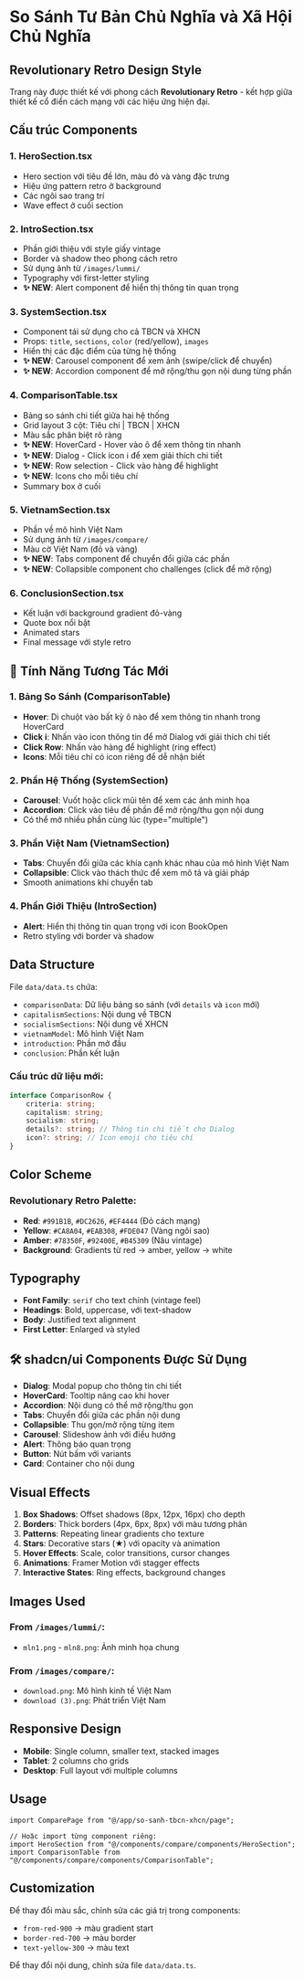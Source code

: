 # So Sánh Tư Bản Chủ Nghĩa và Xã Hội Chủ Nghĩa

## Revolutionary Retro Design Style

Trang này được thiết kế với phong cách **Revolutionary Retro** - kết hợp giữa thiết kế cổ điển cách mạng với các hiệu ứng hiện đại.

## Cấu trúc Components

### 1. **HeroSection.tsx**

-   Hero section với tiêu đề lớn, màu đỏ và vàng đặc trưng
-   Hiệu ứng pattern retro ở background
-   Các ngôi sao trang trí
-   Wave effect ở cuối section

### 2. **IntroSection.tsx**

-   Phần giới thiệu với style giấy vintage
-   Border và shadow theo phong cách retro
-   Sử dụng ảnh từ `/images/lummi/`
-   Typography với first-letter styling
-   **✨ NEW**: Alert component để hiển thị thông tin quan trọng

### 3. **SystemSection.tsx**

-   Component tái sử dụng cho cả TBCN và XHCN
-   Props: `title`, `sections`, `color` (red/yellow), `images`
-   Hiển thị các đặc điểm của từng hệ thống
-   **✨ NEW**: Carousel component để xem ảnh (swipe/click để chuyển)
-   **✨ NEW**: Accordion component để mở rộng/thu gọn nội dung từng phần

### 4. **ComparisonTable.tsx**

-   Bảng so sánh chi tiết giữa hai hệ thống
-   Grid layout 3 cột: Tiêu chí | TBCN | XHCN
-   Màu sắc phân biệt rõ ràng
-   **✨ NEW**: HoverCard - Hover vào ô để xem thông tin nhanh
-   **✨ NEW**: Dialog - Click icon ℹ️ để xem giải thích chi tiết
-   **✨ NEW**: Row selection - Click vào hàng để highlight
-   **✨ NEW**: Icons cho mỗi tiêu chí
-   Summary box ở cuối

### 5. **VietnamSection.tsx**

-   Phần về mô hình Việt Nam
-   Sử dụng ảnh từ `/images/compare/`
-   Màu cờ Việt Nam (đỏ và vàng)
-   **✨ NEW**: Tabs component để chuyển đổi giữa các phần
-   **✨ NEW**: Collapsible component cho challenges (click để mở rộng)

### 6. **ConclusionSection.tsx**

-   Kết luận với background gradient đỏ-vàng
-   Quote box nổi bật
-   Animated stars
-   Final message với style retro

## 🎯 Tính Năng Tương Tác Mới

### 1. **Bảng So Sánh (ComparisonTable)**

-   **Hover**: Di chuột vào bất kỳ ô nào để xem thông tin nhanh trong HoverCard
-   **Click ℹ️**: Nhấn vào icon thông tin để mở Dialog với giải thích chi tiết
-   **Click Row**: Nhấn vào hàng để highlight (ring effect)
-   **Icons**: Mỗi tiêu chí có icon riêng để dễ nhận biết

### 2. **Phần Hệ Thống (SystemSection)**

-   **Carousel**: Vuốt hoặc click mũi tên để xem các ảnh minh họa
-   **Accordion**: Click vào tiêu đề phần để mở rộng/thu gọn nội dung
-   Có thể mở nhiều phần cùng lúc (type="multiple")

### 3. **Phần Việt Nam (VietnamSection)**

-   **Tabs**: Chuyển đổi giữa các khía cạnh khác nhau của mô hình Việt Nam
-   **Collapsible**: Click vào thách thức để xem mô tả và giải pháp
-   Smooth animations khi chuyển tab

### 4. **Phần Giới Thiệu (IntroSection)**

-   **Alert**: Hiển thị thông tin quan trọng với icon BookOpen
-   Retro styling với border và shadow

## Data Structure

File `data/data.ts` chứa:

-   `comparisonData`: Dữ liệu bảng so sánh (với `details` và `icon` mới)
-   `capitalismSections`: Nội dung về TBCN
-   `socialismSections`: Nội dung về XHCN
-   `vietnamModel`: Mô hình Việt Nam
-   `introduction`: Phần mở đầu
-   `conclusion`: Phần kết luận

### Cấu trúc dữ liệu mới:

```typescript
interface ComparisonRow {
    criteria: string;
    capitalism: string;
    socialism: string;
    details?: string; // Thông tin chi tiết cho Dialog
    icon?: string; // Icon emoji cho tiêu chí
}
```

## Color Scheme

### Revolutionary Retro Palette:

-   **Red**: `#991B1B`, `#DC2626`, `#EF4444` (Đỏ cách mạng)
-   **Yellow**: `#CA8A04`, `#EAB308`, `#FDE047` (Vàng ngôi sao)
-   **Amber**: `#78350F`, `#92400E`, `#B45309` (Nâu vintage)
-   **Background**: Gradients từ red → amber, yellow → white

## Typography

-   **Font Family**: `serif` cho text chính (vintage feel)
-   **Headings**: Bold, uppercase, với text-shadow
-   **Body**: Justified text alignment
-   **First Letter**: Enlarged và styled

## 🛠️ shadcn/ui Components Được Sử Dụng

-   **Dialog**: Modal popup cho thông tin chi tiết
-   **HoverCard**: Tooltip nâng cao khi hover
-   **Accordion**: Nội dung có thể mở rộng/thu gọn
-   **Tabs**: Chuyển đổi giữa các phần nội dung
-   **Collapsible**: Thu gọn/mở rộng từng item
-   **Carousel**: Slideshow ảnh với điều hướng
-   **Alert**: Thông báo quan trọng
-   **Button**: Nút bấm với variants
-   **Card**: Container cho nội dung

## Visual Effects

1. **Box Shadows**: Offset shadows (8px, 12px, 16px) cho depth
2. **Borders**: Thick borders (4px, 6px, 8px) với màu tương phản
3. **Patterns**: Repeating linear gradients cho texture
4. **Stars**: Decorative stars (★) với opacity và animation
5. **Hover Effects**: Scale, color transitions, cursor changes
6. **Animations**: Framer Motion với stagger effects
7. **Interactive States**: Ring effects, background changes

## Images Used

### From `/images/lummi/`:

-   `mln1.png` - `mln8.png`: Ảnh minh họa chung

### From `/images/compare/`:

-   `download.png`: Mô hình kinh tế Việt Nam
-   `download (3).png`: Phát triển Việt Nam

## Responsive Design

-   **Mobile**: Single column, smaller text, stacked images
-   **Tablet**: 2 columns cho grids
-   **Desktop**: Full layout với multiple columns

## Usage

```tsx
import ComparePage from "@/app/so-sanh-tbcn-xhcn/page";

// Hoặc import từng component riêng:
import HeroSection from "@/components/compare/components/HeroSection";
import ComparisonTable from "@/components/compare/components/ComparisonTable";
```

## Customization

Để thay đổi màu sắc, chỉnh sửa các giá trị trong components:

-   `from-red-900` → màu gradient start
-   `border-red-700` → màu border
-   `text-yellow-300` → màu text

Để thay đổi nội dung, chỉnh sửa file `data/data.ts`.

